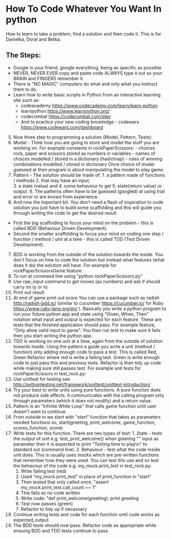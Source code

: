 # How To Code Whatever You Want In python

How to learn to take a problem, find a solution and then code it.  This is for Danielka, Doral and Betka.

## The Steps:
* Google is your friend, google everything, being as specific as possible.
* NEVER, NEVER EVER copy and paste code ALWAYS type it out so your BRAIN and FINGERS remember it.
* There is "NO MAGIC" computers do what and only what you instruct them to do.
* Learn how to write basic scripts in Python from an interactive learning site such as:
  - codeacademy https://www.codecademy.com/learn/learn-python
  - learnpython https://www.learnpython.org/
  - codecombat https://codecombat.com/play
  - And to practice your new coding knowledge - codewars https://www.codewars.com/dashboard
5. Now three step to programming a solution (Model, Pattern, Tests):
  1. Model - Think how you are going to store and model the stuff you are working on.  For example constants in rockPaperScissors:
    - choices rock, paper and scissors stored as numbers in variables
    - names of choices modelled / stored in a dictionary (hash/map)
    - rules of winning combinations modelled / stored in dictionary
  Once choice of model guessed at then program is about manipulating the model to play game.
  2. Pattern - The solution should be made of:
    1. a pattern made of functions / methods
    2. that may have an input;  
    3. a state (value) and
    4. some behaviour to get
    5. state(return value) or output.
    6. The patterns often have to be guessed (googled) at using trial and error or are known from experience.
6. And now the important bit.  You don't need a flash of inspiration to code solution you just have to build some scaffolding and this will guide you through writing the code to get the desired result.
  - First the big scaffolding to focus your mind on the problem - this is called BDD (Behaviour Driven Development).
  - Second the smaller scaffolding to focus your mind on coding one step / function / method / unit at a time - this is called TDD (Test Driven Development).
7. BDD is working from the outside of the solution towards the inside.  You don't focus on how to code the solution but instead what features (what does it do) the solution will have.  For example for rockPaperScissorsGame.feature :
  1. To run at command line using "python rockPaperScissors.py"
  2. Use raw_input command to get moves (as numbers) and ask if should carry on (y or n)
  3. Print out result
  4. At end of game print out score
You can use a package such as radish http://radish-bdd.io/ (similar to cucumber https://cucumber.io/ for Ruby https://www.ruby-lang.org/en/ ).  Basically you write a python program to run your future python app and state using "Given, When, Then" notation what input and output is expected for each feature.  These are tests that the finished application should pass. For example feature, "Only allow valid input to game".  You then run test to make sure it fails then you start writing the python app.
8. TDD is working on one unit at a time, again from the outside of solution towards inside.  Using the pattern a guide you write a unit (method / function) only adding enough code to pass a test. This is called Red, Green Refactor where red is write a failing test. Green is write enough code to just pass this and previous tests. Refactor is then tidy up code while making sure still passes test. For example unit tests for rockPaperScissors in test_rock.py:
  1. Use unittest for testing see http://pythontesting.net/framework/unittest/unittest-introduction/
  2. Try your best to write units using pure functions. A pure function does not produce side effects. It communicates with the calling program only through parameters (which it does not modify) and a return value.
  3. Pattern is an "Infinite While Loop" that calls game function until user doesn't want to continue.
  4. From outside in we start with "start" function that takes as parameters needed functions so, start(greeting, print_welcome, game_function, scores_function, score)
  5. Write tests for this function.  There are two types of test:
    1. State - tests the output of unit e.g. test_print_welcome() when greeting "" input as parameter then it is expected to print "Testing time to play\n" to standard out (command line).
    2. Behaviour - test what the code inside unit does.  This is usually uses mocks which are pre-written functions that remember how they were used. You can test this use and so test the behaviour of the code e.g. my_mock.print_test in test_rock.py:
      1. Write failing test (red)
      2. Used "my_mock.print_test" in place of print_function in "start"
      3. Then tested that only called once, "assert my_mock.print_test.call_count == 1"
      4. This fails as no code written
      5. Write code:
        "def print_welcome(greeting):
          print greeting
      6. Test now passes (green)
      7. Refactor to tidy up if necessary
  6. Continue writing tests and code for each function until code works as expected_output
  9. The BDD tests should now pass. Refactor code as appropriate while ensuing BDD and TDD tests continue to pass.

